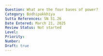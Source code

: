 ```yaml
---
Question: What are the four bases of power?
Category: Bodhipakkhiya
Sutta References: SN 51.26
Date Entered: March 21, 2025
Review Status: Not started
Level: 
Priority: 
Number: 
Draft: true
---
```

